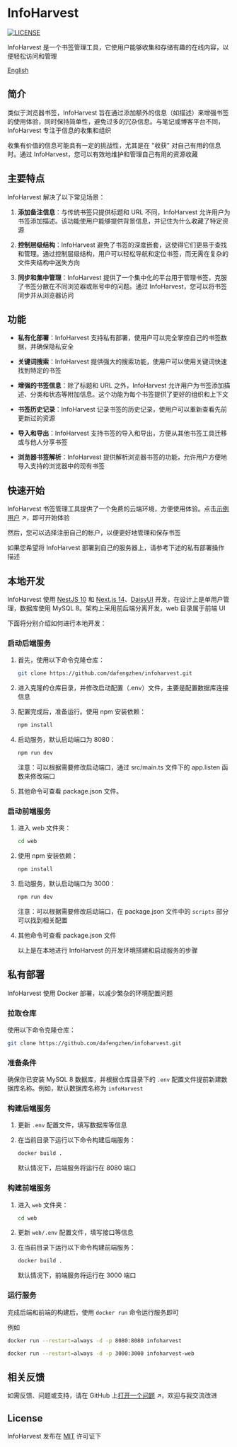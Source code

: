 # InfoHarvest

[![LICENSE](https://img.shields.io/github/license/dafengzhen/infoharvest)](https://github.com/dafengzhen/infoharvest/blob/main/LICENSE)

InfoHarvest 是一个书签管理工具，它使用户能够收集和存储有趣的在线内容，以便轻松访问和管理

[English](./README.md)

## 简介

类似于浏览器书签，InfoHarvest 旨在通过添加额外的信息（如描述）来增强书签的使用体验，同时保持简单性，避免过多的冗杂信息。与笔记或博客平台不同，InfoHarvest 专注于信息的收集和组织

收集有价值的信息可能具有一定的挑战性，尤其是在 "收获" 对自己有用的信息时。通过 InfoHarvest，您可以有效地维护和管理自己有用的资源收藏

## 主要特点

InfoHarvest 解决了以下常见场景：

1. **添加备注信息**：与传统书签只提供标题和 URL 不同，InfoHarvest 允许用户为书签添加描述。该功能使用户能够提供背景信息，并记住为什么收藏了特定资源

2. **控制层级结构**：InfoHarvest 避免了书签的深度嵌套，这使得它们更易于查找和管理。通过控制层级结构，用户可以轻松导航和定位书签，而无需在复杂的文件夹结构中迷失方向

3. **同步和集中管理**：InfoHarvest 提供了一个集中化的平台用于管理书签，克服了书签分散在不同浏览器或账号中的问题。通过 InfoHarvest，您可以将书签同步并从浏览器访问

## 功能

- **私有化部署**：InfoHarvest 支持私有部署，使用户可以完全掌控自己的书签数据，并确保隐私安全

- **关键词搜索**：InfoHarvest 提供强大的搜索功能，使用户可以使用关键词快速找到特定的书签

- **增强的书签信息**：除了标题和 URL 之外，InfoHarvest 允许用户为书签添加描述、分类和状态等附加信息。这个功能为每个书签提供了更好的组织和上下文

- **书签历史记录**：InfoHarvest 记录书签的历史记录，使用户可以重新查看先前更新过的资源

- **导入和导出**：InfoHarvest 支持书签的导入和导出，方便从其他书签工具迁移或与他人分享书签

- **浏览器书签解析**：InfoHarvest 提供解析浏览器书签的功能，允许用户方便地导入支持的浏览器中的现有书签

## 快速开始

InfoHarvest 书签管理工具提供了一个免费的云端环境，方便使用体验。点击[示例用户](https://www.infoharvest.cloud/login?type=example) ↗，即可开始体验

然后，您可以选择注册自己的帐户，以便更好地管理和保存书签

如果您希望将 InfoHarvest 部署到自己的服务器上，请参考下述的私有部署操作描述

## 本地开发

InfoHarvest 使用 [NestJS 10](https://nestjs.com) 和 [Next.js 14](https://nextjs.org)、[DaisyUI](https://daisyui.com) 开发，在设计上是单用户管理，数据库使用 MySQL 8。架构上采用前后端分离开发，web 目录属于前端 UI

下面将分别介绍如何进行本地开发：

### 启动后端服务

1. 首先，使用以下命令克隆仓库：

   ```bash
   git clone https://github.com/dafengzhen/infoharvest.git
   ```

2. 进入克隆的仓库目录，并修改启动配置（.env）文件，主要是配置数据库连接信息

3. 配置完成后，准备运行。使用 npm 安装依赖：

   ```bash
   npm install
   ```

4. 启动服务，默认启动端口为 8080：

   ```bash
   npm run dev
   ```

   注意：可以根据需要修改启动端口，通过 src/main.ts 文件下的 app.listen 函数来修改端口

5. 其他命令可查看 package.json 文件。

### 启动前端服务

1. 进入 web 文件夹：

   ```bash
   cd web
   ```

2. 使用 npm 安装依赖：

   ```bash
   npm install
   ```

3. 启动服务，默认启动端口为 3000：

   ```bash
   npm run dev
   ```

   注意：可以根据需要修改启动端口，在 package.json 文件中的 ```scripts``` 部分可以找到相关配置

4. 其他命令可查看 package.json 文件

   以上是在本地进行 InfoHarvest 的开发环境搭建和启动服务的步骤

## 私有部署

InfoHarvest 使用 Docker 部署，以减少繁杂的环境配置问题

### 拉取仓库

使用以下命令克隆仓库：

```bash
git clone https://github.com/dafengzhen/infoharvest.git
```

### 准备条件

确保你已安装 MySQL 8 数据库，并根据仓库目录下的 ```.env``` 配置文件提前新建数据库名称。例如，默认数据库名称为 ```infoHarvest```

### 构建后端服务

1. 更新 ```.env``` 配置文件，填写数据库等信息

2. 在当前目录下运行以下命令构建后端服务：

   ```bash
   docker build .
   ```

   默认情况下，后端服务将运行在 8080 端口

### 构建前端服务

1. 进入 ```web``` 文件夹：

   ```bash
   cd web
   ```

2. 更新 ```web/.env``` 配置文件，填写接口等信息

3. 在当前目录下运行以下命令构建前端服务：

   ```bash
   docker build .
   ```

   默认情况下，前端服务将运行在 3000 端口

### 运行服务

完成后端和前端的构建后，使用 ```docker run``` 命令运行服务即可

例如

```bash
docker run --restart=always -d -p 8080:8080 infoharvest
```

```bash
docker run --restart=always -d -p 3000:3000 infoharvest-web
```

## 相关反馈

如需反馈、问题或支持，请在 GitHub 上[打开一个问题](https://github.com/dafengzhen/infoharvest/issues) ↗，欢迎与我交流改进

## License

InfoHarvest 发布在 [MIT](https://opensource.org/licenses/MIT) 许可证下
